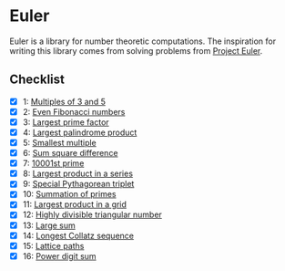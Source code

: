 # Euler

Euler is a library for number theoretic computations. The inspiration
for writing this library comes from solving problems from
[Project Euler](https://projecteuler.net/).


## Checklist

- [X] 1: [Multiples of 3 and 5](https://projecteuler.net/problem=1)
- [X] 2: [Even Fibonacci numbers](https://projecteuler.net/problem=2)
- [X] 3: [Largest prime factor](https://projecteuler.net/problem=3)
- [X] 4: [Largest palindrome product](https://projecteuler.net/problem=4)
- [X] 5: [Smallest multiple](https://projecteuler.net/problem=5)
- [X] 6: [Sum square difference](https://projecteuler.net/problem=6)
- [X] 7: [10001st prime](https://projecteuler.net/problem=7)
- [X] 8: [Largest product in a series](https://projecteuler.net/problem=8)
- [X] 9: [Special Pythagorean triplet](https://projecteuler.net/problem=9)
- [X] 10: [Summation of primes](https://projecteuler.net/problem=10)
- [X] 11: [Largest product in a grid](https://projecteuler.net/problem=11)
- [X] 12: [Highly divisible triangular number](https://projecteuler.net/problem=12)
- [X] 13: [Large sum](https://projecteuler.net/problem=13)
- [X] 14: [Longest Collatz sequence](https://projecteuler.net/problem=14)
- [X] 15: [Lattice paths](https://projecteuler.net/problem=15)
- [X] 16: [Power digit sum](https://projecteuler.net/problem=16)
